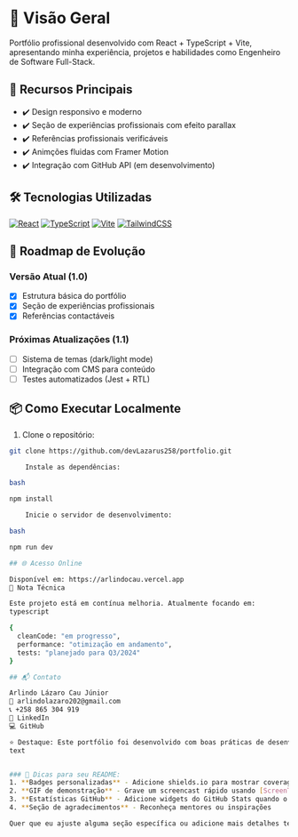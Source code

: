 # 📌 Visão Geral
Portfólio profissional desenvolvido com React + TypeScript + Vite, apresentando minha experiência, projetos e habilidades como Engenheiro de Software Full-Stack.

## 🚀 Recursos Principais
- ✔️ Design responsivo e moderno  
- ✔️ Seção de experiências profissionais com efeito parallax  
- ✔️ Referências profissionais verificáveis  
- ✔️ Animções fluidas com Framer Motion  
- ✔️ Integração com GitHub API (em desenvolvimento)  

## 🛠️ Tecnologias Utilizadas
[![React](https://img.shields.io/badge/React-20232A?style=flat&logo=react)]()
[![TypeScript](https://img.shields.io/badge/TypeScript-3178C6?style=flat&logo=typescript)]()
[![Vite](https://img.shields.io/badge/Vite-646CFF?style=flat&logo=vite)]()
[![TailwindCSS](https://img.shields.io/badge/Tailwind_CSS-38B2AC?style=flat&logo=tailwind-css)]()

## 🧭 Roadmap de Evolução
### Versão Atual (1.0)
- [x] Estrutura básica do portfólio  
- [x] Seção de experiências profissionais  
- [x] Referências contactáveis  

### Próximas Atualizações (1.1)
- [ ] Sistema de temas (dark/light mode)  
- [ ] Integração com CMS para conteúdo  
- [ ] Testes automatizados (Jest + RTL)  

## 📦 Como Executar Localmente
1. Clone o repositório:
```bash
git clone https://github.com/devLazarus258/portfolio.git

    Instale as dependências:

bash

npm install

    Inicie o servidor de desenvolvimento:

bash

npm run dev

## 🌐 Acesso Online

Disponível em: https://arlindocau.vercel.app
📄 Nota Técnica

Este projeto está em contínua melhoria. Atualmente focando em:
typescript

{
  cleanCode: "em progresso", 
  performance: "otimização em andamento",
  tests: "planejado para Q3/2024"
}

## 📬 Contato

Arlindo Lázaro Cau Júnior
📧 arlindolazaro202@gmail.com
📞 +258 865 304 919
🔗 LinkedIn
💻 GitHub

⭐ Destaque: Este portfólio foi desenvolvido com boas práticas de desenvolvimento e será continuamente aprimorado conforme meu crescimento profissional.
text


### 📌 Dicas para seu README:
1. **Badges personalizadas** - Adicione shields.io para mostrar coverage de testes quando implementar
2. **GIF de demonstração** - Grave um screencast rápido usando [ScreenToGif](https://www.screentogif.com/)
3. **Estatísticas GitHub** - Adicione widgets do GitHub Stats quando o projeto for público
4. **Seção de agradecimentos** - Reconheça mentores ou inspirações

Quer que eu ajuste alguma seção específica ou adicione mais detalhes técnicos?


